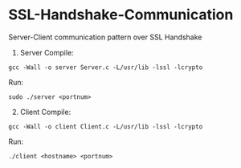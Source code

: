 # SSL-Handshake-Communication
Server-Client communication pattern over SSL Handshake


1) Server
Compile: 
```
gcc -Wall -o server Server.c -L/usr/lib -lssl -lcrypto
```
Run:  
```
sudo ./server <portnum> 
```
2) Client
Compile: 
```
gcc -Wall -o client Client.c -L/usr/lib -lssl -lcrypto
```
Run: 
```
./client <hostname> <portnum> 
```
